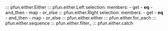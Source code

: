 ::: pfun.either.Either
::: pfun.either.Left
    selection:
        members:
            - get
            - __eq__
            - and_then
            - map
            - or_else
::: pfun.either.Right
    selection:
        members:
            - get
            - __eq__
            - and_then
            - map
            - or_else
::: pfun.either.either
::: pfun.either.for_each
::: pfun.either.sequence
::: pfun.either.filter_
::: pfun.either.catch
